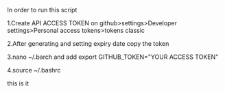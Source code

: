 In order to run this script

1.Create API ACCESS TOKEN on github>settings>Developer settings>Personal access tokens>tokens classic

2.After generating and setting expiry date copy the token

3.nano ~/.barch and add export GITHUB_TOKEN="YOUR ACCESS TOKEN"

4.source ~/.bashrc

this is it 
